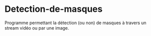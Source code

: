 # Detection-de-masques
Programme permettant la détection (ou non) de masques à travers un stream vidéo ou par une image.
